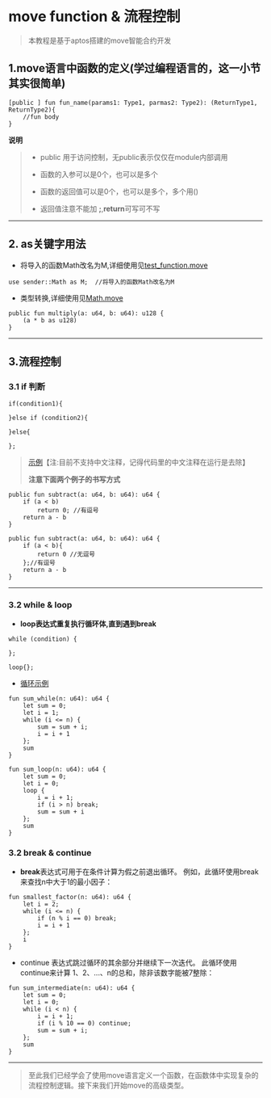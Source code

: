 # move function & 流程控制

> 本教程是基于aptos搭建的move智能合约开发

## 1.move语言中函数的定义(学过编程语言的，这一小节其实很简单)

```move
[public ] fun fun_name(params1: Type1, parmas2: Type2): (ReturnType1, ReturnType2){
    //fun body
}
```

**说明**
> + public 用于访问控制，无public表示仅仅在module内部调用
>
> + 函数的入参可以是0个，也可以是多个
>
> + 函数的返回值可以是0个，也可以是多个，多个用()
>
> + 返回值注意不能加 **;**,**return**可写可不写


----

## 2. as关键字用法

+ 将导入的函数Math改名为M,详细使用见[test_function.move](https://github.com/wpf008/hello_move/tree/master/03-base-type/tests/test_function.move)

```move
use sender::Math as M;  //将导入的函数Math改名为M
```

+ 类型转换,详细使用见[Math.move](https://github.com/wpf008/hello_move/tree/master/03-base-type/sources/Math.move)

```move
public fun multiply(a: u64, b: u64): u128 {
    (a * b as u128)
}
```

----

## 3.流程控制
### 3.1 if 判断
```move
if(condition1){

}else if (condition2){

}else{

};
```

> [示例](https://github.com/wpf008/hello_move/blob/master/03-base-type/sources/Math.move)【注:目前不支持中文注释，记得代码里的中文注释在运行是去除】
>
> **注意下面两个例子的书写方式**
```move
public fun subtract(a: u64, b: u64): u64 {
    if (a < b)
        return 0; //有逗号
    return a - b
}

public fun subtract(a: u64, b: u64): u64 {
    if (a < b){
        return 0 //无逗号
    };//有逗号
    return a - b
}
```

----

### 3.2 while & loop
+ **loop表达式重复执行循环体,直到遇到break**
```move
while (condition) {
        
};

loop{};
```

+ [循环示例](https://github.com/wpf008/hello_move/blob/master/03-base-type/sources/Math.move)
```move
fun sum_while(n: u64): u64 {
    let sum = 0;
    let i = 1;
    while (i <= n) {
        sum = sum + i;
        i = i + 1
    };
    sum
}

fun sum_loop(n: u64): u64 {
    let sum = 0;
    let i = 0;
    loop {
        i = i + 1;
        if (i > n) break;
        sum = sum + i
    };
    sum
}
```

### 3.2 break & continue
+ **break**表达式可用于在条件计算为假之前退出循环。 例如，此循环使用break来查找n中大于1的最小因子：
```move
fun smallest_factor(n: u64): u64 {
    let i = 2;
    while (i <= n) {
        if (n % i == 0) break;
        i = i + 1
    };
    i
}
```

+ continue 表达式跳过循环的其余部分并继续下一次迭代。 此循环使用continue来计算 1、2、...、n的总和，除非该数字能被7整除：
```move
fun sum_intermediate(n: u64): u64 {
    let sum = 0;
    let i = 0;
    while (i < n) {
        i = i + 1;
        if (i % 10 == 0) continue;
        sum = sum + i;
    };
    sum
}

```

---

> 至此我们已经学会了使用move语言定义一个函数，在函数体中实现复杂的流程控制逻辑。接下来我们开始move的高级类型。
